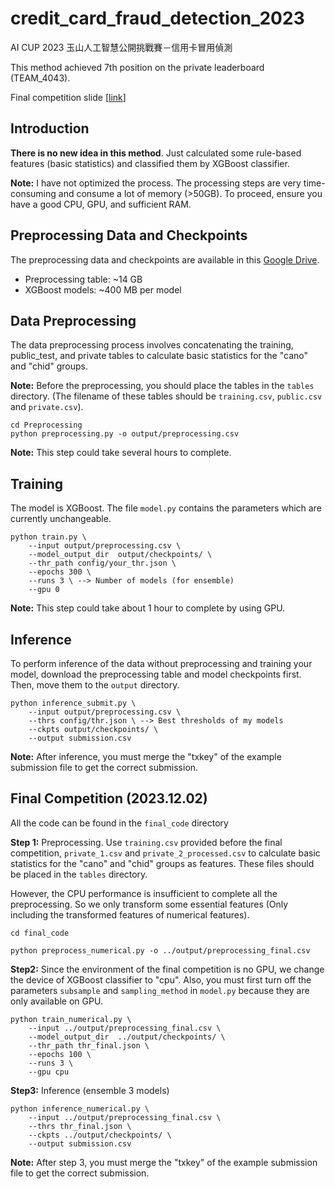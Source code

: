 # credit_card_fraud_detection_2023
AI CUP 2023 玉山人工智慧公開挑戰賽－信用卡冒用偵測

This method achieved 7th position on the private leaderboard (TEAM_4043).

Final competition slide [[link](https://docs.google.com/presentation/d/1VdH3zyurjtmtQTlQ-H9O0Q6yRWlqe6c4/edit?usp=drive_link&ouid=103785507326024132087&rtpof=true&sd=true)]

## Introduction
**There is no new idea in this method**. Just calculated some rule-based features (basic statistics) and classified them by XGBoost classifier.

**Note:** I have not optimized the process. The processing steps are very time-consuming and consume a lot of memory (>50GB). To proceed, ensure you have a good CPU, GPU, and sufficient RAM.

## Preprocessing Data and Checkpoints
The preprocessing data and checkpoints are available in this [Google Drive](https://drive.google.com/drive/folders/1DlS1KMmyNBieRmKBHtb5FlXjPhyk75uE?usp=sharing).
* Preprocessing table: ~14 GB
* XGBoost models: ~400 MB per model

## Data Preprocessing
The data preprocessing process involves concatenating the training, public_test, and private tables to calculate basic statistics for the "cano" and "chid" groups.

**Note:** Before the preprocessing, you should place the tables in the `tables` directory. (The filename of these tables should be `training.csv`, `public.csv` and `private.csv`).
```bash=
cd Preprocessing
python preprocessing.py -o output/preprocessing.csv
```
**Note:** This step could take several hours to complete.

## Training
The model is XGBoost. The file `model.py` contains the parameters which are currently unchangeable.

```
python train.py \
    --input output/preprocessing.csv \
    --model_output_dir  output/checkpoints/ \
    --thr_path config/your_thr.json \
    --epochs 300 \
    --runs 3 \ --> Number of models (for ensemble)
    --gpu 0
```
**Note:** This step could take about 1 hour to complete by using GPU.

## Inference
To perform inference of the data without preprocessing and training your model, download the preprocessing table and model checkpoints first. Then, move them to the `output` directory.

```bash=
python inference_submit.py \
    --input output/preprocessing.csv \
    --thrs config/thr.json \ --> Best thresholds of my models
    --ckpts output/checkpoints/ \
    --output submission.csv
```
**Note:** After inference, you must merge the "txkey" of the example submission file to get the correct submission.

## Final Competition (2023.12.02)
All the code can be found in the `final_code` directory

**Step 1:** Preprocessing. Use `training.csv` provided before the final competition, `private_1.csv` and `private_2_processed.csv` to calculate basic statistics for the "cano" and "chid" groups as features. These files should be placed in the `tables` directory.

However, the CPU performance is insufficient to complete all the preprocessing. So we only transform some essential features (Only including the transformed features of numerical features).

```bash=
cd final_code

python preprocess_numerical.py -o ../output/preprocessing_final.csv
```

**Step2:** Since the environment of the final competition is no GPU, we change the device of XGBoost classifier to "cpu". Also, you must first turn off the parameters `subsample` and `sampling_method` in `model.py` because they are only available on GPU.


```
python train_numerical.py \
    --input ../output/preprocessing_final.csv \
    --model_output_dir  ../output/checkpoints/ \
    --thr_path thr_final.json \
    --epochs 100 \
    --runs 3 \
    --gpu cpu
```

**Step3:** Inference (ensemble 3 models)
```bash=
python inference_numerical.py \
    --input ../output/preprocessing_final.csv \
    --thrs thr_final.json \
    --ckpts ../output/checkpoints/ \
    --output submission.csv
```

**Note:** After step 3, you must merge the "txkey" of the example submission file to get the correct submission.
